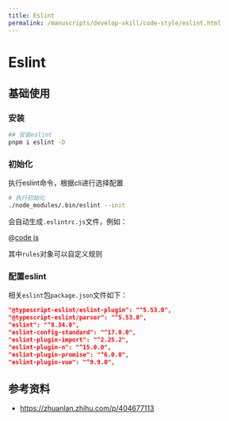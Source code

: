 ```yaml
---
title: Eslint
permalink: /manuscripts/develop-skill/code-style/eslint.html
---
```

# Eslint

## 基础使用

### 安装

```bash
## 安装eslint
pnpm i eslint -D
```

### 初始化

执行eslint命令，根据cli进行选择配置

```bash
# 执行初始化
./node_modules/.bin/eslint --init
```

会自动生成`.eslintrc.js`文件，例如：

@[code js](~/.eslintrc.js)

其中`rules`对象可以自定义规则

### 配置eslint

相关`eslint`包`package.json`文件如下：

```package.json
"@typescript-eslint/eslint-plugin": "^5.53.0",
"@typescript-eslint/parser": "^5.53.0",
"eslint": "^8.34.0",
"eslint-config-standard": "^17.0.0",
"eslint-plugin-import": "^2.25.2",
"eslint-plugin-n": "^15.0.0",
"eslint-plugin-promise": "^6.0.0",
"eslint-plugin-vue": "^9.9.0",
```

## 参考资料

- <https://zhuanlan.zhihu.com/p/404677113>

